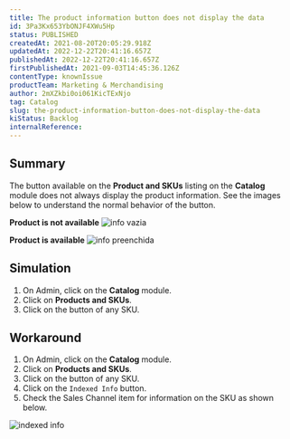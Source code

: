 ```yaml
---
title: The product information button does not display the data
id: 3Pa3Kx653YbONJF4XWu5Hp
status: PUBLISHED
createdAt: 2021-08-20T20:05:29.918Z
updatedAt: 2022-12-22T20:41:16.657Z
publishedAt: 2022-12-22T20:41:16.657Z
firstPublishedAt: 2021-09-03T14:45:36.126Z
contentType: knownIssue
productTeam: Marketing & Merchandising
author: 2mXZkbi0oi061KicTExNjo
tag: Catalog
slug: the-product-information-button-does-not-display-the-data
kiStatus: Backlog
internalReference: 
---
```


## Summary

The <i class="fas fa-info-circle"></i> button available on the **Product and SKUs** listing on the **Catalog** module does not always display the product information. See the images below to understand the normal behavior of the button.

**Product is not available**
![info vazia](https://images.ctfassets.net/alneenqid6w5/7KB0N2iRtVhLHkGNx3phPh/695d568800f3c1ee1443b9632ebe5de9/image.png)

**Product is available**
![info preenchida](https://images.ctfassets.net/alneenqid6w5/4TsjOjvtlZ6gn8k26X0Vpr/0d029051c2061caccefa64d1184a5d9e/image.png)

## Simulation

1. On Admin, click on the **Catalog** module.
2. Click on **Products and SKUs**.
3. Click on the <i class="fas fa-info-circle"></i> button of any SKU.


## Workaround

1. On Admin, click on the **Catalog** module.
2. Click on **Products and SKUs**.
3. Click on the <i class="fas fa-angle-down"></i> button of any SKU.
4. Click on the `Indexed Info` button.
5. Check the Sales Channel item for information on the SKU as shown below.

![indexed info](//images.contentful.com/alneenqid6w5/7oC2oM6doEqm0pXVAN6Y6u/558f152a4d9c05442178db25e1e4c582/image.png)

